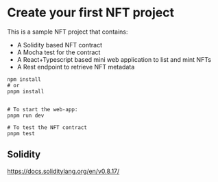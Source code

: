 # Create your first NFT project

This is a sample NFT project that contains:

 - A Solidity based NFT contract
 - A Mocha test for the contract
 - A React+Typescript based mini web application to list and mint NFTs
 - A Rest endpoint to retrieve NFT metadata


```
npm install
# or 
pnpm install


# To start the web-app:
pnpm run dev

# To test the NFT contract
pnpm test
```
## Solidity
https://docs.soliditylang.org/en/v0.8.17/